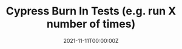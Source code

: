 ---
categories: ["Testing", "Cypress"]
date: 2021-11-11T00:00:00Z
published: false
title: Cypress Burn In Tests (e.g. run X number of times)
series: ["Cypress Grep"]
---